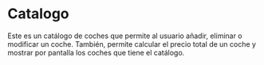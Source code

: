 # Catalogo
Este es un catálogo de coches que permite al usuario añadir, eliminar o modificar un coche. También, permite calcular el precio total de un coche y mostrar por pantalla los coches que tiene el catálogo.
